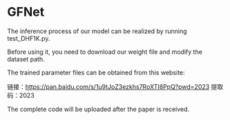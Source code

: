 # GFNet

The inference process of our model can be realized by running test_DHF1K.py.

Before using it, you need to download our weight file and modify the dataset path.

The trained parameter files can be obtained from this website:

链接：https://pan.baidu.com/s/1u9tJoZ3ezkhs7RoXTI8PpQ?pwd=2023 提取码：2023

The complete code will be uploaded after the paper is received.
